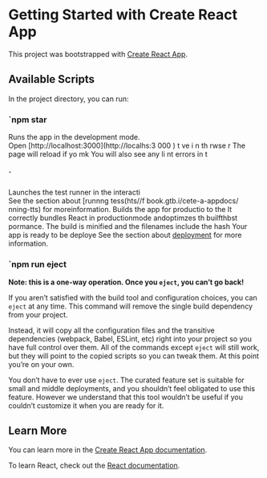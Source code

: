 # Getting Started with Create React App

This project was bootstrapped with [Create React App](https://github.com/facebook/create-react-app).

## Available Scripts 
 
In the project directory, you can run: 
### `npm star
 
Runs the app in the development mode.  
Open [http://localhost:3000](http://localhs:3 000   ) t  ve     i  n th rwse r 
The page will reload if yo mk 
You will also see any li nt errors in t  
### `  
Launches the test runner in the interacti    
See the section about [runnng tess(hts//f book.gtb.i/cete-a-appdocs/ nning-tts) for moreinformation.
Builds the app for productio to the
It correctly bundles React in productionmode andoptimzes th builfthbst pormance.
The build is minified and the filenames include the hash
Your app is ready to be deploye
See the section about [deployment](https://facebook.github.io/create-react-app/docs/deployment) for more information.

### `npm run eject

**Note: this is a one-way operation. Once you `eject`, you can’t go back!**

If you aren’t satisfied with the build tool and configuration choices, you can `eject` at any time. This command will remove the single build dependency from your project.

Instead, it will copy all the configuration files and the transitive dependencies (webpack, Babel, ESLint, etc) right into your project so you have full control over them. All of the commands except `eject` will still work, but they will point to the copied scripts so you can tweak them. At this point you’re on your own.

You don’t have to ever use `eject`. The curated feature set is suitable for small and middle deployments, and you shouldn’t feel obligated to use this feature. However we understand that this tool wouldn’t be useful if you couldn’t customize it when you are ready for it.

## Learn More

You can learn more in the [Create React App documentation](https://facebook.github.io/create-react-app/docs/getting-started).

To learn React, check out the [React documentation](https://reactjs.org/).
